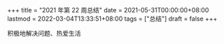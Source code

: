 +++
title = "2021 年第 22 周总结"
date = 2021-05-31T00:00:00+08:00
lastmod = 2022-03-04T13:33:51+08:00
tags = ["总结"]
draft = false
+++

积极地解决问题、热爱生活